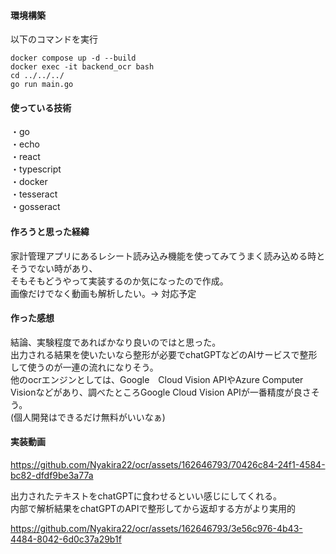 

#### 環境構築  
以下のコマンドを実行  
```
docker compose up -d --build
docker exec -it backend_ocr bash
cd ../../../
go run main.go
```
    
#### 使っている技術  
・go  
・echo  
・react  
・typescript  
・docker  
・tesseract  
・gosseract  

  
#### 作ろうと思った経緯  
家計管理アプリにあるレシート読み込み機能を使ってみてうまく読み込める時とそうでない時があり、  
そもそもどうやって実装するのか気になったので作成。  
画像だけでなく動画も解析したい。→ 対応予定  

  
#### 作った感想  
結論、実験程度であればかなり良いのではと思った。  
出力される結果を使いたいなら整形が必要でchatGPTなどのAIサービスで整形して使うのが一連の流れになりそう。  
他のocrエンジンとしては、Google　Cloud Vision APIやAzure Computer Visionなどがあり、調べたところGoogle Cloud Vision APIが一番精度が良さそう。  
(個人開発はできるだけ無料がいいなぁ)  

  
#### 実装動画


https://github.com/Nyakira22/ocr/assets/162646793/70426c84-24f1-4584-bc82-dfdf9be3a77a


  
出力されたテキストをchatGPTに食わせるといい感じにしてくれる。  
内部で解析結果をchatGPTのAPIで整形してから返却する方がより実用的  



https://github.com/Nyakira22/ocr/assets/162646793/3e56c976-4b43-4484-8042-6d0c37a29b1f

